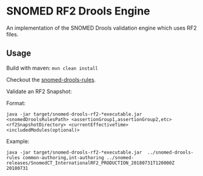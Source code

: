 # SNOMED RF2 Drools Engine
An implementation of the SNOMED Drools validation engine which uses RF2 files.

## Usage
Build with maven: `mvn clean install`

Checkout the [snomed-drools-rules](https://github.com/IHTSDO/snomed-drools-rules).

Validate an RF2 Snapshot:

Format: 
```
java -jar target/snomed-drools-rf2-*executable.jar  <snomedDroolsRulesPath> <assertionGroup1,assertionGroup2,etc> <rf2SnapshotDirectory> <currentEffectiveTime> <includedModules(optional)>
```

Example: 
```
java -jar target/snomed-drools-rf2-*executable.jar  ../snomed-drools-rules common-authoring,int-authoring ../snomed-releases/SnomedCT_InternationalRF2_PRODUCTION_20180731T120000Z 20180731
```
